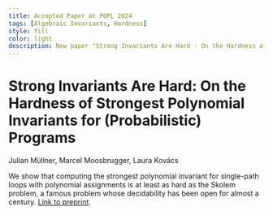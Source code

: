 ```yaml
---
title: Accepted Paper at POPL 2024
tags: [Algebraic Invariants, Hardness]  
style: fill
color: light
description: New paper "Strong Invariants Are Hard - On the Hardness of Strongest Polynomial Invariants for (Probabilistic) Programs" accepted and to be presented at POPL 2024, the 51st ACM SIGPLAN Symposium on Principles of Programming Languages.
---
```


# Strong Invariants Are Hard: On the Hardness of Strongest Polynomial Invariants for (Probabilistic) Programs
Julian Müllner, Marcel Moosbrugger, Laura Kovács

We show that computing the strongest polynomial invariant for single-path loops with polynomial assignments is at least as hard as the Skolem problem, a famous problem whose decidability has been open for almost a century.
[Link to preprint](https://arxiv.org/abs/2307.10902).